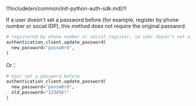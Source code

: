 !!!include(en/common/init-python-auth-sdk.md)!!!

If a user doesn't set a password before (for example, register by phone number or social IDP), this method does not require the original password.

```python
# registered by ohone number or social register, so user doesn't set a password in first time use. Leave old_password empty.
authentication_client.update_password(
  new_password="passw0rd",
)
```

Or：

```python
# User set a password before
authentication_client.update_password(
  new_password="passw0rd",
  old_password="123456!"
)
```